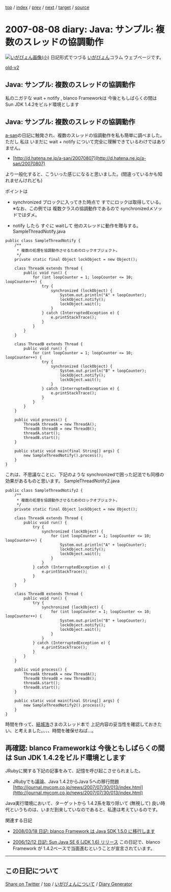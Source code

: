 [top](https://igapyon.github.io/diary/) 
 / [index](https://igapyon.github.io/diary/2007/index.html) 
 / [prev](https://igapyon.github.io/diary/2007/ig070729.html) 
 / [next](https://igapyon.github.io/diary/2007/ig070811.html) 
 / [target](https://igapyon.github.io/diary/2007/ig070808.html) 
 / [source](https://github.com/igapyon/diary/blob/gh-pages/2007/ig070808.html.src.md) 

2007-08-08 diary: Java: サンプル: 複数のスレッドの協調動作
=====================================================================================================
[![いがぴょん画像(小)](https://igapyon.github.io/diary/images/iga200306s.jpg "いがぴょん")](https://igapyon.github.io/diary/memo/memoigapyon.html) 日記形式でつづる [いがぴょん](https://igapyon.github.io/diary/memo/memoigapyon.html)コラム ウェブページです。

[old-v2](ig070808-orig.html)

## Java: サンプル: 複数のスレッドの協調動作

私のニガテな wait + notify , blanco Frameworkは 今後ともしばらくの間は Sun JDK 1.4.2をビルド環境とします


## Java: サンプル: 複数のスレッドの協調動作

[a-san](http://d.hatena.ne.jp/a-san/)の日記に触発され、複数のスレッドの協調動作を私も簡単に調べました。ただし 私は いまだに wait +
notify について完全に理解できているわけではありません。

* [http://d.hatena.ne.jp/a-san/20070807](http://d.hatena.ne.jp/a-san/20070807)

より一般化すると、こういった感じになると思いました。(間違っているかも知れませんけれども)

ポイントは

* synchronized ブロックに入ってきた時点で すでにロックは取得している。
  ※なお、この例では 複数クラスの協調動作であるので synchronizedメソッドではダメ。
  
* notify したら すぐに waitして 他のスレッドに動作を贈与する。
SampleThreadNotify.java

      
```
public class SampleThreadNotify {
    /**
     * 複数の処理を協調動作させるためのロックオブジェクト。
     */
    private static final Object lockObject = new Object();

    class ThreadA extends Thread {
        public void run() {
            for (int loopCounter = 1; loopCounter <= 10; loopCounter++) {
                try {
                    synchronized (lockObject) {
                        System.out.println("A" + loopCounter);
                        lockObject.notify();
                        lockObject.wait();
                    }
                } catch (InterruptedException e) {
                    e.printStackTrace();
                }
            }
        }
    }

    class ThreadB extends Thread {
        public void run() {
            for (int loopCounter = 1; loopCounter <= 10; loopCounter++) {
                try {
                    synchronized (lockObject) {
                        System.out.println("B" + loopCounter);
                        lockObject.notify();
                        lockObject.wait();
                    }
                } catch (InterruptedException e) {
                    e.printStackTrace();
                }
            }
        }
    }

    public void process() {
        ThreadA threadA = new ThreadA();
        ThreadB threadB = new ThreadB();
        threadA.start();
        threadB.start();
    }

    public static void main(final String[] args) {
        new SampleThreadNotify().process();
    }
}
```

      

これは、不思議なことに、下記のような synchronizedで囲った記法でも同様の効果があるものと思います。
SampleThreadNotify2.java

      
```
public class SampleThreadNotify2 {
    /**
     * 複数の処理を協調動作させるためのロックオブジェクト。
     */
    private static final Object lockObject = new Object();

    class ThreadA extends Thread {
        public void run() {
            try {
                synchronized (lockObject) {
                    for (int loopCounter = 1; loopCounter <= 10; loopCounter++) {
                        System.out.println("A" + loopCounter);
                        lockObject.notify();
                        lockObject.wait();
                    }
                }
            } catch (InterruptedException e) {
                e.printStackTrace();
            }
        }
    }

    class ThreadB extends Thread {
        public void run() {
            try {
                synchronized (lockObject) {
                    for (int loopCounter = 1; loopCounter <= 10; loopCounter++) {
                        System.out.println("B" + loopCounter);
                        lockObject.notify();
                        lockObject.wait();
                    }
                }
            } catch (InterruptedException e) {
                e.printStackTrace();
            }
        }
    }

    public void process() {
        ThreadA threadA = new ThreadA();
        ThreadB threadB = new ThreadB();
        threadA.start();
        threadB.start();
    }

    public static void main(final String[] args) {
        new SampleThreadNotify2().process();
    }
}
```

      

時間を作って、[結城浩](http://www.hyuki.com/)さまのスレッド本で 上記内容の妥当性を確認しておきたい、と考えました。、、、時間を確保せねば…。

## 再確認: blanco Frameworkは 今後ともしばらくの間は Sun JDK 1.4.2をビルド環境とします

JRubyに関する下記の記事をみて、記憶を呼び起こさせられました。

* JRubyでも議論、Java 1.4.2からJava 5への移行問題
  [http://journal.mycom.co.jp/news/2007/07/30/013/index.html](http://journal.mycom.co.jp/news/2007/07/30/013/index.html)

Java実行環境において、ターゲットから 1.4.2系を取り除いて (無視して) 良い時代というものは、いまだ到来していなのであると、私達は考えているのです。

関連する日記

* [2008/03/18 日記: blanco Framework は Java SDK 1.5.0 に移行します](../2008/ig080318.html)
  
* [2006/12/12 日記: Sun Java SE 6 (JDK 1.6) リリース](../2006/ig061212.html)
  この日記で、blanco Framework が 1.4.2ベースで当面進むということが宣言されています。

----------------------------------------------------------------------------------------------------

## この日記について

[Share on Twitter](https://twitter.com/intent/tweet?hashtags=igapyon%2Cdiary%2C%E3%81%84%E3%81%8C%E3%81%B4%E3%82%87%E3%82%93&text=Java%3A+%E3%82%B5%E3%83%B3%E3%83%97%E3%83%AB%3A+%E8%A4%87%E6%95%B0%E3%81%AE%E3%82%B9%E3%83%AC%E3%83%83%E3%83%89%E3%81%AE%E5%8D%94%E8%AA%BF%E5%8B%95%E4%BD%9C&url=https%3A%2F%2Figapyon.github.io%2Fdiary%2F2007%2Fig070808.html) / [top](../index.html/) / [いがぴょんについて](https://igapyon.github.io/diary/memo/memoigapyon.html) / [Diary Generator](https://github.com/igapyon/igapyonv3)
